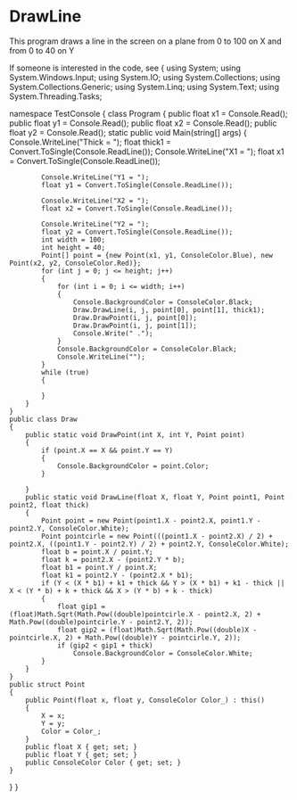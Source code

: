 # DrawLine
This program draws a line in the screen on a plane from 0 to 100 on X and from 0 to 40 on Y

If someone is interested in the code, see
{
using System;
using System.Windows.Input;
using System.IO;
using System.Collections;
using System.Collections.Generic;
using System.Linq;
using System.Text;
using System.Threading.Tasks;

namespace TestConsole
{
    class Program
    {
        public float x1 = Console.Read();
        public float y1 = Console.Read();
        public float x2 = Console.Read();
        public float y2 = Console.Read();
        static public void Main(string[] args)
        {
            Console.WriteLine("Thick = ");
            float thick1 = Convert.ToSingle(Console.ReadLine());
            Console.WriteLine("X1 = ");
            float x1 = Convert.ToSingle(Console.ReadLine());

            Console.WriteLine("Y1 = ");
            float y1 = Convert.ToSingle(Console.ReadLine());

            Console.WriteLine("X2 = ");
            float x2 = Convert.ToSingle(Console.ReadLine());

            Console.WriteLine("Y2 = ");
            float y2 = Convert.ToSingle(Console.ReadLine());
            int width = 100;
            int height = 40;
            Point[] point = {new Point(x1, y1, ConsoleColor.Blue), new Point(x2, y2, ConsoleColor.Red)};
            for (int j = 0; j <= height; j++)
            {
                for (int i = 0; i <= width; i++)
                {
                    Console.BackgroundColor = ConsoleColor.Black;
                    Draw.DrawLine(i, j, point[0], point[1], thick1);
                    Draw.DrawPoint(i, j, point[0]);
                    Draw.DrawPoint(i, j, point[1]);
                    Console.Write(" .");
                }
                Console.BackgroundColor = ConsoleColor.Black;
                Console.WriteLine("");
            }
            while (true)
            {

            }
        }
    }
    public class Draw
    {
        public static void DrawPoint(int X, int Y, Point point)
        {
            if (point.X == X && point.Y == Y)
            {
                Console.BackgroundColor = point.Color;
            }

        }
        public static void DrawLine(float X, float Y, Point point1, Point point2, float thick)
        {
            Point point = new Point(point1.X - point2.X, point1.Y - point2.Y, ConsoleColor.White);
            Point pointcirle = new Point(((point1.X - point2.X) / 2) + point2.X, ((point1.Y - point2.Y) / 2) + point2.Y, ConsoleColor.White);
            float b = point.X / point.Y;
            float k = point2.X - (point2.Y * b);
            float b1 = point.Y / point.X;
            float k1 = point2.Y - (point2.X * b1);
            if (Y < (X * b1) + k1 + thick && Y > (X * b1) + k1 - thick || X < (Y * b) + k + thick && X > (Y * b) + k - thick)
            {
                float gip1 = (float)Math.Sqrt(Math.Pow((double)pointcirle.X - point2.X, 2) + Math.Pow((double)pointcirle.Y - point2.Y, 2));
                float gip2 = (float)Math.Sqrt(Math.Pow((double)X - pointcirle.X, 2) + Math.Pow((double)Y - pointcirle.Y, 2));
                if (gip2 < gip1 + thick)
                    Console.BackgroundColor = ConsoleColor.White;
            }
        }
    }
    public struct Point
    {
        public Point(float x, float y, ConsoleColor Color_) : this()
        {
            X = x;
            Y = y;
            Color = Color_;
        }
        public float X { get; set; }
        public float Y { get; set; }
        public ConsoleColor Color { get; set; }
    }
}
}
